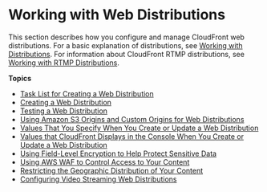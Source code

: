# Working with Web Distributions<a name="distribution-web"></a>

This section describes how you configure and manage CloudFront web distributions\. For a basic explanation of distributions, see [Working with Distributions](distribution-working-with.md)\. For information about CloudFront RTMP distributions, see [Working with RTMP Distributions](distribution-rtmp.md)\.

**Topics**
+ [Task List for Creating a Web Distribution](distribution-web-creating.md)
+ [Creating a Web Distribution](distribution-web-creating-console.md)
+ [Testing a Web Distribution](distribution-web-testing.md)
+ [Using Amazon S3 Origins and Custom Origins for Web Distributions](DownloadDistS3AndCustomOrigins.md)
+ [Values That You Specify When You Create or Update a Web Distribution](distribution-web-values-specify.md)
+ [Values that CloudFront Displays in the Console When You Create or Update a Web Distribution](distribution-web-values-returned.md)
+ [Using Field\-Level Encryption to Help Protect Sensitive Data](field-level-encryption.md)
+ [Using AWS WAF to Control Access to Your Content](distribution-web-awswaf.md)
+ [Restricting the Geographic Distribution of Your Content](georestrictions.md)
+ [Configuring Video Streaming Web Distributions](on-demand-streaming-video.md)
